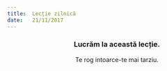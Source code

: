 ```yaml
---
title:  Lecție zilnică
date:   21/11/2017
---
```


### <center>Lucrăm la această lecție.</center>
<center>Te rog intoarce-te mai tarziu.</center>